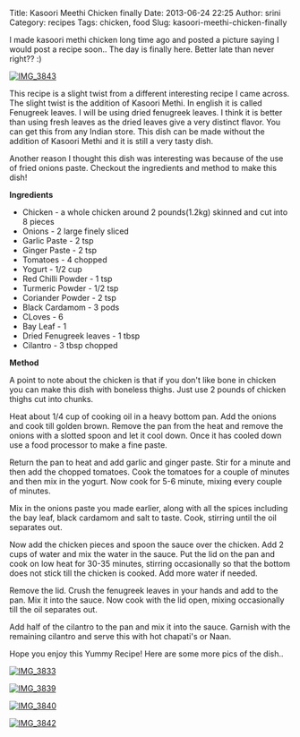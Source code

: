 Title: Kasoori Meethi Chicken finally
Date: 2013-06-24 22:25
Author: srini
Category: recipes
Tags: chicken, food
Slug: kasoori-meethi-chicken-finally

I made kasoori methi chicken long time ago and posted a picture saying I
would post a recipe soon.. The day is finally here. Better late than
never right?? :)

[![IMG_3843]({filename}/wp-content/uploads/2013/06/IMG_3843.jpg)]({filename}/wp-content/uploads/2013/06/IMG_3843.jpg)

This recipe is a slight twist from a different interesting recipe I came
across. The slight twist is the addition of Kasoori Methi. In english it
is called Fenugreek leaves. I will be using dried fenugreek leaves. I
think it is better than using fresh leaves as the dried leaves give a
very distinct flavor. You can get this from any Indian store. This dish
can be made without the addition of Kasoori Methi and it is still a very
tasty dish.

Another reason I thought this dish was interesting was because of the
use of fried onions paste. Checkout the ingredients and method to make
this dish!

**Ingredients**

-   Chicken - a whole chicken around 2 pounds(1.2kg) skinned and cut
    into 8 pieces
-   Onions - 2 large finely sliced
-   Garlic Paste - 2 tsp
-   Ginger Paste - 2 tsp
-   Tomatoes - 4 chopped
-   Yogurt - 1/2 cup
-   Red Chilli Powder - 1 tsp
-   Turmeric Powder - 1/2 tsp
-   Coriander Powder - 2 tsp
-   Black Cardamom - 3 pods
-   CLoves - 6
-   Bay Leaf - 1
-   Dried Fenugreek leaves - 1 tbsp
-   Cilantro - 3 tbsp chopped

**Method**

A point to note about the chicken is that if you don't like bone in
chicken you can make this dish with boneless thighs. Just use 2 pounds
of chicken thighs cut into chunks.

Heat about 1/4 cup of cooking oil in a heavy bottom pan. Add the onions
and cook till golden brown. Remove the pan from the heat and remove the
onions with a slotted spoon and let it cool down. Once it has cooled
down use a food processor to make a fine paste.

Return the pan to heat and add garlic and ginger paste. Stir for a
minute and then add the chopped tomatoes. Cook the tomatoes for a couple
of minutes and then mix in the yogurt. Now cook for 5-6 minute, mixing
every couple of minutes.

Mix in the onions paste you made earlier, along with all the spices
including the bay leaf, black cardamom and salt to taste. Cook, stirring
until the oil separates out.

Now add the chicken pieces and spoon the sauce over the chicken. Add 2
cups of water and mix the water in the sauce. Put the lid on the pan and
cook on low heat for 30-35 minutes, stirring occasionally so that the
bottom does not stick till the chicken is cooked. Add more water if
needed.

Remove the lid. Crush the fenugreek leaves in your hands and add to the
pan. Mix it into the sauce. Now cook with the lid open, mixing
occasionally till the oil separates out.

Add half of the cilantro to the pan and mix it into the sauce. Garnish
with the remaining cilantro and serve this with hot chapati's or Naan.

Hope you enjoy this Yummy Recipe! Here are some more pics of the dish..

[![IMG_3833]({filename}/wp-content/uploads/2013/06/IMG_3833.jpg)]({filename}/wp-content/uploads/2013/06/IMG_3833.jpg)

[![IMG_3839]({filename}/wp-content/uploads/2013/06/IMG_3839.jpg)]({filename}/wp-content/uploads/2013/06/IMG_3839.jpg)

[![IMG_3840]({filename}/wp-content/uploads/2013/06/IMG_3840.jpg)]({filename}/wp-content/uploads/2013/06/IMG_3840.jpg)

[![IMG_3842]({filename}/wp-content/uploads/2013/06/IMG_3842.jpg)]({filename}/wp-content/uploads/2013/06/IMG_3842.jpg)


